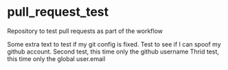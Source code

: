pull_request_test
=================

Repository to test pull requests as part of the workflow

Some extra text to test if my git config is fixed.
Test to see if I can spoof my github account.
Second test, this time only the github username
Thrid test, this time only the global user.email
